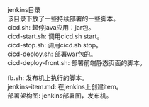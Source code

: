 
jenkins目录  
该目录下放了一些持续部署的一些脚本。  
cicd.sh: 起停java应用：jar包。  
cicd-start.sh: 调用cicd.sh start。  
cicd-stop.sh: 调用cicd.sh stop。  
cicd-deploy.sh: 部署war包的。  
cicd-deploy-front.sh: 部署前端静态页面的脚本。

fb.sh: 发布机上执行的脚本。  
jenkins-item.md: 在jenkins上创建item。  
部署架构图: jenkins部署图，发布机。  

